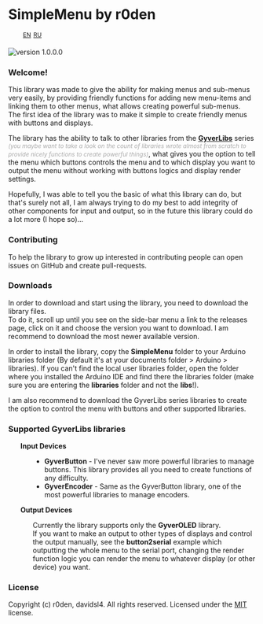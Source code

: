 # SimpleMenu by r0den

<div style="display: flex; align-items: center;margin-left: 30px;margin-bottom: 20px">
    <a href="https://github.com/ArduinoLibs/SimpleMenu/blob/master/README.md" style="font-size: 12px;line-height: 12px;">EN</a>
    <a href="https://github.com/ArduinoLibs/SimpleMenu/blob/master/README.ru.md" style="font-size: 12px; margin-left: 5px;line-height: 12px;">RU</a>
</div>

![version 1.0.0.0](https://img.shields.io/badge/version-1.0.0-blue "version 1.0.0.0")

### Welcome!
This library was made to give the ability for making menus and sub-menus very easily, by providing friendly functions for adding new menu-items and linking them to other menus, what allows creating powerful sub-menus.<br/>
The first idea of the library was to make it simple to create friendly menus with buttons and displays.

The library has the ability to talk to other libraries from the **[GyverLibs](https://github.com/AlexGyver/GyverLibs)** series <span style="font-style: italic;font-size: 12px; color: #aaa">(you maybe want to take a look on the count of libraries wrote almost from scratch to provide nicely functions to create powerful things)</span>, what gives you the option to tell the menu which buttons controls the menu and to which display you want to output the menu without working with buttons logics and display render settings.

Hopefully, I was able to tell you the basic of what this library can do, but that's surely not all, I am always trying to do my best to add integrity of other components for input and output, so in the future this library could do a lot more (I hope so)...

### Contributing
To help the library to grow up interested in contributing people can open issues on GitHub and create pull-requests.

### Downloads
In order to download and start using the library, you need to download the library files.<br />
To do it, scroll up until you see on the side-bar menu a link to the releases page, click on it and choose the version you want to download. I am recommend to download the most newer available version.

In order to install the library, copy the **SimpleMenu** folder to your Arduino libraries folder (By default it's at your documents folder > Arduino > libraries).
If you can't find the local user libraries folder, open the folder where you installed the Arduino IDE and find there the libraries folder (make sure you are entering the **libraries** folder and not the **libs**!).

I am also recommend to download the GyverLibs series libraries to create the option to control the menu with buttons and other supported libraries.

### Supported GyverLibs libraries
<div style="margin-left: 25px">
  <b>Input Devices</b>
  <ul style="margin-left: 25px">
  	<li><b>GyverButton</b> - I've never saw more powerful libraries to manage buttons. This library provides all you need to create functions of any difficulty.</li>
    <li><b>GyverEncoder</b> - Same as the GyverButton library, one of the most powerful libraries to manage encoders.</li>
  </ul>
  
  <b>Output Devices</b>
  <p style="margin-left: 25px">
  	Currently the library supports only the <b>GyverOLED</b> library.<br />
    If you want to make an output to other types of displays and control the output manually, see the <b>button2serial</b> example which outputting the whole menu to the serial port, changing the render function logic you can render the menu to whatever display (or other device) you want.
  </p>
</div>

### License
Copyright (c) r0den, davidsl4. All rights reserved. Licensed under the [MIT](https://github.com/ArduinoLibs/SimpleMenu/blob/master/LICENSE) license.